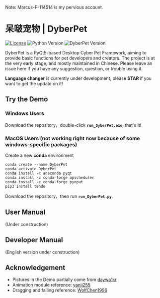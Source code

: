 Note: Marcus-P-114514 is my pervious account.

# 呆啵宠物  |  DyberPet
[![License](https://img.shields.io/github/license/ChaozhongLiu/DyberPet.svg)](LICENSE)
![Python Version](https://img.shields.io/badge/python-3.7+-blue.svg)
![DyberPet Version](https://img.shields.io/badge/DyberPet-v0.1.18-green.svg)  

DyberPet is a PyQt5-based Desktop Cyber Pet Framework, aiming to provide basic functions for pet developers and creators. The project is at the very early stage, and mostly maintained in Chinese. Please leave an issue here if you have any suggestion, question, or trouble using it.  
  
**Language changer** is currently under development, please **STAR** if you want to get the update on it!



## Try the Demo
### Windows Users
  Download the repository，double-click **``run_DyberPet.exe``**, that's it!

### MacOS Users (not working right now because of some windows-specific packages)
  Create a new **conda** environment  
  ```
  conda create --name DyberPet
  conda activate DyberPet
  conda install -c anaconda pyqt
  conda install -c conda-forge apscheduler
  conda install -c conda-forge pynput
  pip3 install tendo
  ```
  Download the repository，then run **``run_DyberPet.py``**.




## User Manual
(Under construction)




## Developer Manual
(English version under construction)



## Acknowledgement
- Pictures in the Demo partially come from [daywa1kr](https://github.com/daywa1kr/Desktop-Cat)
- Animation module reference: [yanji255](https://toscode.gitee.com/yanji255/desktop_pet/)  
- Dragging and falling reference: [WolfChen1996](https://github.com/WolfChen1996/DesktopPet)

